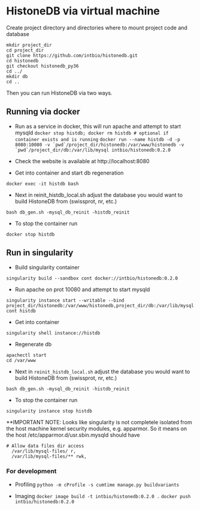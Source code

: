 # HistoneDB via virtual machine

Create project directory and directories where to mount project code and database

```
mkdir project_dir
cd project_dir
git clone https://github.com/intbio/histonedb.git
cd histonedb
git checkout histonedb_py36
cd ../
mkdir db
cd ..
```

Then you can run HistoneDB via two ways.

## Running via docker

- Run as a service in docker, this will run apache and attempt to start mysqld
```docker stop histdb; docker rm histdb # optional if container exists and is running```
```docker run --name histdb -d -p 8080:10080 -v `pwd`/project_dir/histonedb:/var/www/histonedb -v `pwd`/project_dir/db:/var/lib/mysql intbio/histonedb:0.2.0```

- Check the website is available at http://localhost:8080

- Get into container and start db regeneration

```docker exec -it histdb bash```

- Next in reinit_histdb_local.sh adjust the database you would want to build HistoneDB from (swissprot, nr, etc.)

```bash db_gen.sh -mysql_db_reinit -histdb_reinit```

- To stop the container run

```docker stop histdb```

## Run in singularity 

- Build singularity container

```singularity build --sandbox cont docker://intbio/histonedb:0.2.0```

- Run apache on prot 10080 and attempt to start mysqld

```singularity instance start --writable --bind project_dir/histonedb:/var/www/histonedb,project_dir/db:/var/lib/mysql cont histdb```

- Get into container

```singularity shell instance://histdb```

- Regenerate db

```
apachectl start
cd /var/www
```

- Next in ```reinit_histdb_local.sh``` adjust the database you would want to build HistoneDB from (swissprot, nr, etc.)

```bash db_gen.sh -mysql_db_reinit -histdb_reinit```

- To stop the container run

```singularity instance stop histdb```


**IMPORTANT NOTE:
Looks like singularity is not completele isolated from the host machine kernel security modules, e.g. apparmor.
So it means on the host
/etc/apparmor.d/usr.sbin.mysqld should have
```
# Allow data files dir access
  /var/lib/mysql-files/ r,
  /var/lib/mysql-files/** rwk,
```

### For development
- Profiling
```python -m cProfile -s cumtime manage.py buildvariants```

- Imaging
```docker image build -t intbio/histonedb:0.2.0 .```
```docker push intbio/histonedb:0.2.0```
